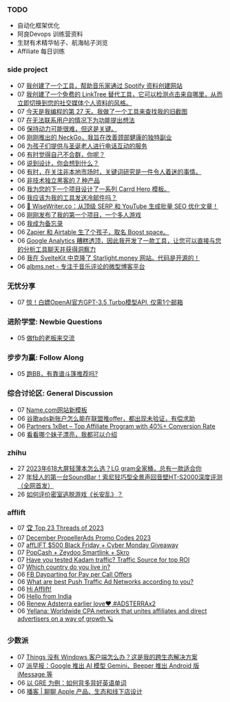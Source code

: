 ### TODO
-  自动化框架优化
-  阿良Devops 训练营资料
-  生财有术精华帖子、航海帖子浏览
-  Affiliate 每日训练

### side project
<!-- sideproject:START -->
-  07 [我创建了一个工具，帮助音乐家通过 Spotify 资料创建网站](https://old.reddit.com/r/SideProject/comments/18cln4g/i_built_a_tool_to_help_musicians_create_a_website/)
-  07 [我创建了一个免费的 LinkTree 替代工具，它可以检测点击来自哪里，从而立即切换到您的社交媒体个人资料的风格。](https://www.reddit.com/r/SideProject/comments/18cljw6/i_built_a_free_linktree_alternative_that_detects/)
-  07 [今天是我编程的第 27 天。我做了一个工具来查找我的旧截图](https://www.reddit.com/r/SideProject/comments/18cjmgb/today_is_my_27th_day_of_programming_i_made_a_tool/)
-  07 [在无法联系用户的情况下为功能提出想法](https://www.reddit.com/r/SideProject/comments/18cinvu/ideas_for_features_when_you_cant_reach_out_to/)
-  06 [保持动力可能很难，但这是关键。](https://www.reddit.com/r/SideProject/comments/18cghdf/staying_motivated_can_be_tough_but_its_key/)
-  06 [刚刚推出的 NeckGo，我旨在改善颈部健康的独特副业](https://www.reddit.com/r/SideProject/comments/18bxs8o/just_launched_neckgo_my_unique_side_project_aimed/)
-  06 [为孩子们提供与圣诞老人进行电话互动的服务](https://www.reddit.com/r/SideProject/comments/18cf0f8/made_a_service_for_kids_to_have_an_interactive/)
-  06 [有时觉得自己不合群，你呢？](https://old.reddit.com/r/SideProject/comments/18cehai/feeling_like_a_misfit_sometimes_you/)
-  06 [说到设计，你会想到什么？](https://www.reddit.com/r/SideProject/comments/18ccuc1/when_you_think_of_design_what_pops_into_your_head/)
-  06 [有时，在关注非本地市场时，关键词研究是一件令人着迷的事情。](https://old.reddit.com/r/SideProject/comments/18c4ejv/sometime_keyword_research_is_a_fascinating_thing/)
-  06 [非技术独立黑客的 7 种产品](https://www.reddit.com/r/SideProject/comments/18c3vy8/7_products_of_nontechnical_indie_hackers/)
-  06 [我为您的下一个项目设计了一系列 Carrd Hero 模板。](https://www.reddit.com/r/SideProject/comments/18cc666/ive_designed_a_series_of_carrd_hero_templates_for/)
-  06 [我应该为我的工具发送冷邮件吗？](https://old.reddit.com/r/SaaS/comments/187o73e/should_i_run_cold_emails_for_my_tool/)
-  06 [🧠 WiseWriter.co：从顶级 SERP 和 YouTube 生成批量 SEO 优化文章！](https://www.reddit.com/r/SideProject/comments/18c971j/wisewriterco_generate_bulk_seooptimized_articles/)
-  06 [刚刚发布了我的第一个项目，一个多人游戏](https://cryptik.me/)
-  06 [我成为备忘录](https://www.reddit.com/r/SideProject/comments/18c727q/i_am_become_meme/)
-  06 [Zapier 和 Airtable 生了个孩子，取名 Boost space。](https://www.reddit.com/r/SideProject/comments/18c0byr/zapier_and_airtable_had_a_baby_and_named_it_boost/)
-  06 [Google Analytics 糟糕透顶，因此我开发了一款工具，让您可以直接与您的分析工具聊天并获得洞察力](https://www.reddit.com/r/SideProject/comments/18c6byf/google_analytics_sucks_so_i_built_a_tool_that/)
-  06 [我在 SvelteKit 中克隆了 Starlight.money 网站。代码是开源的！](https://starlight.buildlandingpage.frontavo.com/)
-  06 [albms.net - 专注于音乐评论的微型博客平台](https://albms.net/)<!-- sideproject:END -->


### 无忧分享
<!-- ruyo:START -->
-  07 [惊！白嫖OpenAI官方GPT-3.5 Turbo模型API, 仅需1个邮箱](https://51.ruyo.net/18560.html)<!-- ruyo:END -->

### 进阶学堂: Newbie Questions
<!-- advertcn1:START -->
-  05 [做fb的老板来交流](https://www.advertcn.com/thread-113197-1-1.html)<!-- advertcn1:END -->

### 步步为赢: Follow Along
<!-- advertcn2:START -->
-  05 [跑BB，有靠谱斗篷推荐吗?](https://www.advertcn.com/thread-113193-1-1.html)<!-- advertcn2:END -->

### 综合讨论区: General Discussion
<!-- advertcn3:START -->
-  07 [Name.com网站新模板](https://www.advertcn.com/thread-113209-1-1.html)
-  06 [谷歌ads新账户怎么能在联盟推offer，都出现未验证，有偿求助](https://www.advertcn.com/thread-113206-1-1.html)
-  06 [Partners 1xBet – Top Affiliate Program with 40%+ Conversion Rate](https://www.advertcn.com/thread-113205-1-1.html)
-  06 [看看哪个妹子漂亮，我都可以介绍](https://www.advertcn.com/thread-113202-1-1.html)<!-- advertcn3:END -->


### zhihu
<!-- zhihu:START -->
-  27 [2023年618大屏轻薄本怎么选？LG gram全家桶，总有一款适合你](http://zhuanlan.zhihu.com/p/632641888?utm_campaign=rss&utm_medium=rss&utm_source=rss&utm_content=title)
-  27 [年轻人的第一台SoundBar！索尼轻巧型全景声回音壁HT-S2000深度评测（全网首发）](http://zhuanlan.zhihu.com/p/630990296?utm_campaign=rss&utm_medium=rss&utm_source=rss&utm_content=title)
-  26 [如何评价密室逃脱游戏《长安乱》？](http://www.zhihu.com/question/563950552/answer/3045961312?utm_campaign=rss&utm_medium=rss&utm_source=rss&utm_content=title)<!-- zhihu:END -->

### afflift
<!-- afflift:START -->
-  07 [🏆 Top 23 Threads of 2023](https://afflift.com/f/threads/%F0%9F%8F%86-top-23-threads-of-2023.12206/)
-  07 [December PropellerAds Promo Codes 2023](https://afflift.com/f/threads/december-propellerads-promo-codes-2023.12195/)
-  07 [affLIFT $500 Black Friday + Cyber Monday Giveaway](https://afflift.com/f/threads/afflift-500-black-friday-cyber-monday-giveaway.12105/)
-  07 [PopCash + Zeydoo Smartlink + Skro](https://afflift.com/f/threads/popcash-zeydoo-smartlink-skro.12158/)
-  07 [Have you tested Kadam traffic? Traffic Source for top ROI](https://afflift.com/f/threads/have-you-tested-kadam-traffic-traffic-source-for-top-roi.12209/)
-  07 [Which country do you live in?](https://afflift.com/f/threads/which-country-do-you-live-in.65/)
-  06 [FB Dayparting for Pay per Call Offers](https://afflift.com/f/threads/fb-dayparting-for-pay-per-call-offers.12208/)
-  06 [What are best Push Traffic Ad Networks according to you?](https://afflift.com/f/threads/what-are-best-push-traffic-ad-networks-according-to-you.11953/)
-  06 [Hi Afflift!](https://afflift.com/f/threads/hi-afflift.12133/)
-  06 [Hello from India](https://afflift.com/f/threads/hello-from-india.12207/)
-  06 [Renew Adsterra earlier love❤,#ADSTERRAx2](https://afflift.com/f/threads/renew-adsterra-earlier-love%E2%9D%A4-adsterrax2.11950/)
-  06 [Yellana: Worldwide CPA network that unites affiliates and direct advertisers on a way of growth 🪐](https://afflift.com/f/threads/yellana-worldwide-cpa-network-that-unites-affiliates-and-direct-advertisers-on-a-way-of-growth-%F0%9F%AA%90.10512/)<!-- afflift:END -->

### 少数派
<!-- sspai:START -->
-  07 [Things 没有 Windows 客户端怎么办？这是我的跨生态解决方案](https://sspai.com/post/84834)
-  07 [派早报：Google 推出 AI 模型 Gemini、Beeper 推出 Android 版 iMessage 等](https://sspai.com/post/84900)
-  06 [以 GRE 为例：如何背多背好英语单词](https://sspai.com/post/84835)
-  06 [播客 | 聊聊 Apple 产品、生态和线下店设计](https://sspai.com/post/84837)<!-- sspai:END -->
